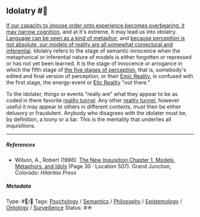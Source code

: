 ## Idolatry  #🧠

[If our capacity to impose order onto experience becomes overbearing, it may narrow cognition](If%20our%20capacity%20to%20impose%20order%20onto%20experience%20becomes%20overbearing,%20it%20may%20narrow%20cognition.md), and at it's extreme, it may lead us into idolatry. [Language can be seen as a kind of metaphor](Language%20can%20be%20seen%20as%20a%20kind%20of%20metaphor.md), and [because perception is not absolute, our models of reality are all somewhat conjectural and inferential](Because%20perception%20is%20not%20absolute,%20our%20models%20of%20reality%20are%20all%20somewhat%20conjectural%20and%20inferential.md). Idolatry refers to the stage of semantic innocence when the metaphorical or inferential nature of models is either forgotten or repressed or has not yet been learned. It is the stage of innocence or arrogance in which the fifth stage of [the five stages of perception](The%20five%20stages%20of%20perception.md), that is, somebody's edited and final version of perception, or their [Emic Reality](Emic%20Reality.md), is confused with the first stage, the energy-event or [Etic Reality](Etic%20Reality.md) "out there."

To the idolater, things or events "really are" what they appear to be as coded in there favorite [reality tunnel](Reality%20tunnel.md). Any other [reality tunnel](Reality%20tunnel.md), however useful it may appear to others in different contexts, must then be either delusory or fraudulent. Anybody who disagrees with the idolater must be, by definition, a loony or a liar. This is the mentality that underlies all inquisitions. 

---

##### References

* Wilson, A., Robert (1986). [The New Inquisition Chapter 1. Models, Metaphors, and Idols](The%20New%20Inquisition%20Chapter%201.%20Models,%20Metaphors,%20and%20Idols.md) (Page 30 · Location 507). Grand Junction, Colorado: *Hilaritas Press*

##### Metadata

Type: #🔵/🔵 
Tags: [Psychology](Psychology.md) / [Semantics](Semantics.md) / [Philosophy](Philosophy.md) / [Epistemology](Epistemology.md) / [Ontology](Ontology.md) / [Surveillence](Surveillence.md)
Status: #☀️ 
